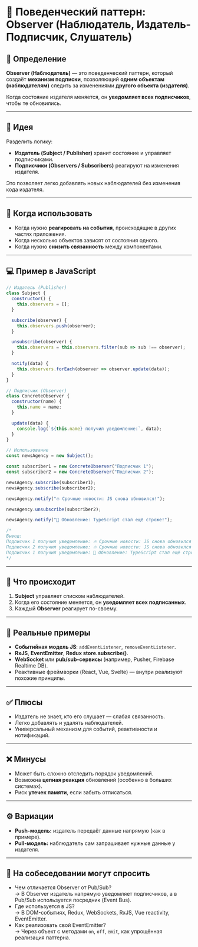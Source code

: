 # 👀 Поведенческий паттерн: Observer (Наблюдатель, Издатель-Подписчик, Слушатель)

## 📌 Определение
**Observer (Наблюдатель)** — это поведенческий паттерн, который создаёт **механизм подписки**, позволяющий **одним объектам (наблюдателям)** следить за изменениями **другого объекта (издателя)**.

Когда состояние издателя меняется, он **уведомляет всех подписчиков**, чтобы те обновились.

---

## 🎯 Идея
Разделить логику:
- **Издатель (Subject / Publisher)** хранит состояние и управляет подписчиками.
- **Подписчики (Observers / Subscribers)** реагируют на изменения издателя.

Это позволяет легко добавлять новых наблюдателей без изменения кода издателя.

---

## 🧩 Когда использовать
- Когда нужно **реагировать на события**, происходящие в других частях приложения.  
- Когда несколько объектов зависят от состояния одного.  
- Когда нужно **снизить связанность** между компонентами.

---

## 💻 Пример в JavaScript

```js
// Издатель (Publisher)
class Subject {
  constructor() {
    this.observers = [];
  }

  subscribe(observer) {
    this.observers.push(observer);
  }

  unsubscribe(observer) {
    this.observers = this.observers.filter(sub => sub !== observer);
  }

  notify(data) {
    this.observers.forEach(observer => observer.update(data));
  }
}

// Подписчик (Observer)
class ConcreteObserver {
  constructor(name) {
    this.name = name;
  }

  update(data) {
    console.log(`${this.name} получил уведомление:`, data);
  }
}

// Использование
const newsAgency = new Subject();

const subscriber1 = new ConcreteObserver("Подписчик 1");
const subscriber2 = new ConcreteObserver("Подписчик 2");

newsAgency.subscribe(subscriber1);
newsAgency.subscribe(subscriber2);

newsAgency.notify("🔥 Срочные новости: JS снова обновился!");

newsAgency.unsubscribe(subscriber2);

newsAgency.notify("📰 Обновление: TypeScript стал ещё строже!");

/*
Вывод:
Подписчик 1 получил уведомление: 🔥 Срочные новости: JS снова обновился!
Подписчик 2 получил уведомление: 🔥 Срочные новости: JS снова обновился!
Подписчик 1 получил уведомление: 📰 Обновление: TypeScript стал ещё строже!
*/
```

---

## 🧠 Что происходит
1. **Subject** управляет списком наблюдателей.  
2. Когда его состояние меняется, он **уведомляет всех подписанных**.  
3. Каждый **Observer** реагирует по-своему.

---

## 💬 Реальные примеры
- **Событийная модель JS**: `addEventListener`, `removeEventListener`.  
- **RxJS**, **EventEmitter**, **Redux store.subscribe()**.  
- **WebSocket** или **pub/sub-сервисы** (например, Pusher, Firebase Realtime DB).  
- Реактивные фреймворки (React, Vue, Svelte) — внутри реализуют похожие принципы.

---

## ✅ Плюсы
- Издатель не знает, кто его слушает — слабая связанность.  
- Легко добавлять и удалять наблюдателей.  
- Универсальный механизм для событий, реактивности и нотификаций.

---

## ❌ Минусы
- Может быть сложно отследить порядок уведомлений.  
- Возможна **цепная реакция** обновлений (особенно в больших системах).  
- Риск **утечек памяти**, если забыть отписаться.

---

## ⚙️ Вариации
- **Push-модель:** издатель передаёт данные напрямую (как в примере).  
- **Pull-модель:** наблюдатель сам запрашивает нужные данные у издателя.  

---

## 💬 На собеседовании могут спросить
- Чем отличается Observer от Pub/Sub?  
  → В Observer издатель напрямую уведомляет подписчиков, а в Pub/Sub используется посредник (Event Bus).  
- Где используется в JS?  
  → В DOM-событиях, Redux, WebSockets, RxJS, Vue reactivity, EventEmitter.  
- Как реализовать свой EventEmitter?  
  → Через объект с методами `on`, `off`, `emit`, как упрощённая реализация паттерна.
